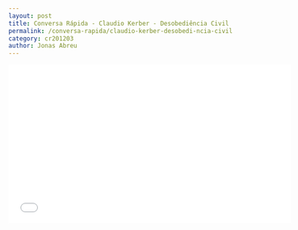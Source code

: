 ```yaml
---
layout: post
title: Conversa Rápida - Claudio Kerber - Desobediência Civil
permalink: /conversa-rapida/claudio-kerber-desobedi-ncia-civil
category: cr201203
author: Jonas Abreu
---
```


<iframe width="560" height="315" src="//www.youtube.com/embed/kENmQyo4L1k" frameborder="0" allowfullscreen></iframe>
